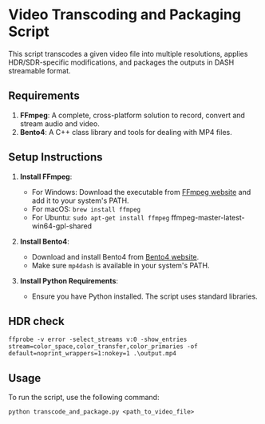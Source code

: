 # Video Transcoding and Packaging Script

This script transcodes a given video file into multiple resolutions, applies HDR/SDR-specific modifications, and packages the outputs in DASH streamable format.

## Requirements

1. **FFmpeg**: A complete, cross-platform solution to record, convert and stream audio and video.
2. **Bento4**: A C++ class library and tools for dealing with MP4 files.

## Setup Instructions

1. **Install FFmpeg**:
   - For Windows: Download the executable from [FFmpeg website](https://ffmpeg.org/download.html) and add it to your system's PATH.
   - For macOS: `brew install ffmpeg`
   - For Ubuntu: `sudo apt-get install ffmpeg`
   ffmpeg-master-latest-win64-gpl-shared

2. **Install Bento4**:
   - Download and install Bento4 from [Bento4 website](https://www.bento4.com/).
   - Make sure `mp4dash` is available in your system's PATH.

3. **Install Python Requirements**:
   - Ensure you have Python installed. The script uses standard libraries.

## HDR check
```
ffprobe -v error -select_streams v:0 -show_entries stream=color_space,color_transfer,color_primaries -of default=noprint_wrappers=1:nokey=1 .\output.mp4
```

## Usage

To run the script, use the following command:

```
python transcode_and_package.py <path_to_video_file>
```
